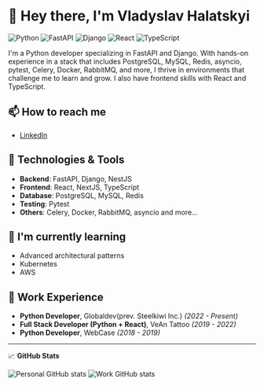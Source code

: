 # 👋 Hey there, I'm Vladyslav Halatskyi

![Python](https://img.shields.io/badge/-Python-3776AB?style=flat&logo=python&logoColor=white)
![FastAPI](https://img.shields.io/badge/-FastAPI-005571?style=flat&logo=fastapi&logoColor=white)
![Django](https://img.shields.io/badge/-Django-092E20?style=flat&logo=django&logoColor=white)
![React](https://img.shields.io/badge/-React-61DAFB?style=flat&logo=react&logoColor=white)
![TypeScript](https://img.shields.io/badge/-TypeScript-3178C6?style=flat&logo=typescript&logoColor=white)

I'm a Python developer specializing in FastAPI and Django. With hands-on experience in a stack that includes PostgreSQL, MySQL, Redis, asyncio, pytest, Celery, Docker, RabbitMQ, and more, I thrive in environments that challenge me to learn and grow. I also have frontend skills with React and TypeScript.

## 📫 How to reach me

- [LinkedIn](https://www.linkedin.com/in/halatskyi-vladyslav)

## 🔧 Technologies & Tools

- **Backend**: FastAPI, Django, NestJS
- **Frontend**: React, NextJS, TypeScript
- **Database**: PostgreSQL, MySQL, Redis
- **Testing**: Pytest
- **Others**: Celery, Docker, RabbitMQ, asyncio and more...

## 🌱 I'm currently learning

- Advanced architectural patterns
- Kubernetes
- AWS

## 💼 Work Experience

- **Python Developer**, Globaldev(prev. Steelkiwi Inc.) _(2022 - Present)_
- **Full Stack Developer (Python + React)**, VeAn Tattoo _(2019 - 2022)_
- **Python Developer**, WebCase _(2018 - 2019)_

---

📈 **GitHub Stats**

![Personal GitHub stats](https://github-readme-stats.vercel.app/api?username=floydya&show_icons=true&theme=transparent&custom_title=Personal%20GitHub%20Stats)
![Work GitHub stats](https://github-readme-stats.vercel.app/api?username=galatskiy-vlad&show_icons=true&theme=transparent&custom_title=Work%20GitHub%20Stats)

